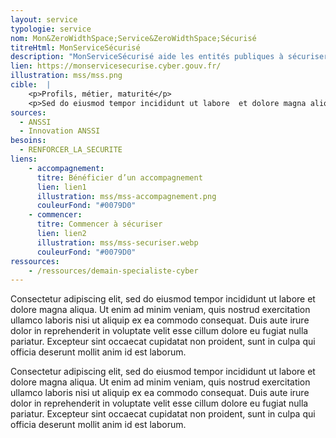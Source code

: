 ```yaml
---
layout: service
typologie: service
nom: Mon&ZeroWidthSpace;Service&ZeroWidthSpace;Sécurisé
titreHtml: MonServiceSécurisé
description: "MonServiceSécurisé aide les entités publiques à sécuriser et homologuer leurs services publics numériques&nbsp;: site web, applications mobiles, API."
lien: https://monservicesecurise.cyber.gouv.fr/
illustration: mss/mss.png
cible:  |
    <p>Profils, métier, maturité</p>
    <p>Sed do eiusmod tempor incididunt ut labore  et dolore magna aliqua. Ut enim ad minim veniam, quis nostrud  exercitation ullamco laboris nisi ut aliquip ex ea commodo consequat.  Duis aute irure dolor in reprehenderit in voluptate velit esse cillum  dolore eu fugiat nulla pariatur. Excepteur sint occaecat cupidatat non  proident, sunt in culpa qui officia deserunt mollit anim id est laborum.</p>
sources:
  - ANSSI
  - Innovation ANSSI
besoins: 
  - RENFORCER_LA_SECURITE
liens:
    - accompagnement:   
      titre: Bénéficier d’un accompagnement
      lien: lien1
      illustration: mss/mss-accompagnement.png
      couleurFond: "#0079D0"
    - commencer:
      titre: Commencer à sécuriser
      lien: lien2
      illustration: mss/mss-securiser.webp
      couleurFond: "#0079D0"
ressources:
    - /ressources/demain-specialiste-cyber
---
```

Consectetur adipiscing elit, sed do eiusmod tempor incididunt ut labore  et dolore magna aliqua. Ut enim ad minim veniam, quis nostrud  exercitation ullamco laboris nisi ut aliquip ex ea commodo consequat.  Duis aute irure dolor in reprehenderit in voluptate velit esse cillum  dolore eu fugiat nulla pariatur. Excepteur sint occaecat cupidatat non  proident, sunt in culpa qui officia deserunt mollit anim id est laborum.

Consectetur adipiscing elit, sed do eiusmod tempor incididunt ut labore  et dolore magna aliqua. Ut enim ad minim veniam, quis nostrud  exercitation ullamco laboris nisi ut aliquip ex ea commodo consequat.  Duis aute irure dolor in reprehenderit in voluptate velit esse cillum  dolore eu fugiat nulla pariatur. Excepteur sint occaecat cupidatat non  proident, sunt in culpa qui officia deserunt mollit anim id est laborum.